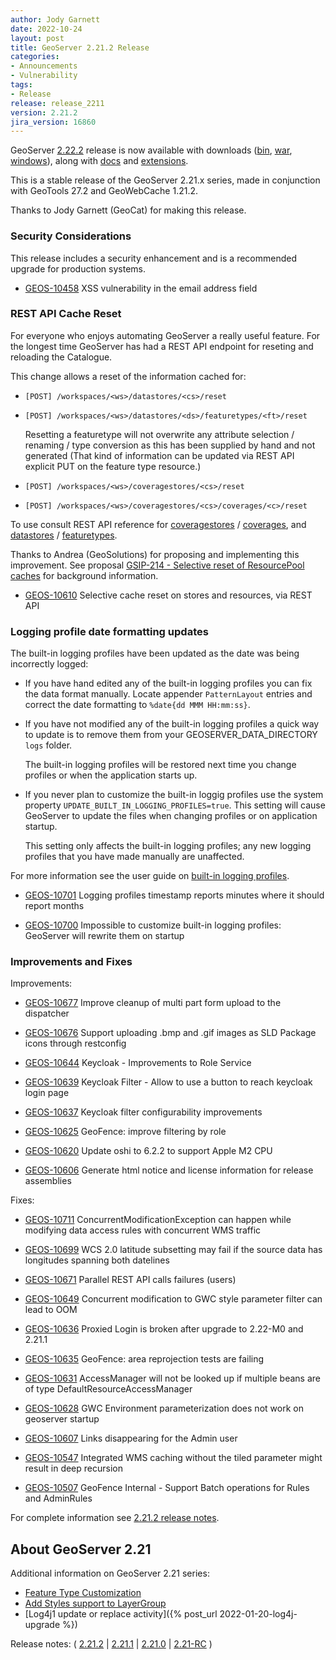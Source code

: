 ```yaml
---
author: Jody Garnett
date: 2022-10-24
layout: post
title: GeoServer 2.21.2 Release
categories:
- Announcements
- Vulnerability
tags:
- Release
release: release_2211
version: 2.21.2
jira_version: 16860 
---
```


GeoServer [2.22.2](/release/2.22.2/) release is now available with downloads ([bin](https://sourceforge.net/projects/geoserver/files/GeoServer/2.22.2/geoserver-2.22.2-bin.zip/download), [war](https://sourceforge.net/projects/geoserver/files/GeoServer/2.22.2/geoserver-2.22.2-war.zip/download), [windows](https://sourceforge.net/projects/geoserver/files/GeoServer/2.22.2/GeoServer-2.22.2-winsetup.exe/download)), along with [docs](https://sourceforge.net/projects/geoserver/files/GeoServer/2.22.2/geoserver-2.22.2-htmldoc.zip/download) and [extensions](https://sourceforge.net/projects/geoserver/files/GeoServer/2.22.2/extensions/).

This is a stable release of the GeoServer 2.21.x series, made in conjunction with GeoTools 27.2 
and GeoWebCache 1.21.2.

Thanks to Jody Garnett (GeoCat) for making this release.

### Security Considerations

This release includes a security enhancement and is a recommended upgrade for production systems.

* [GEOS-10458](https://osgeo-org.atlassian.net/browse/GEOS-10598) XSS vulnerability in the email address field
  
### REST API Cache Reset

For everyone who enjoys automating GeoServer a really useful feature. For the longest time GeoServer has had a REST API endpoint for reseting and reloading the Catalogue. 

This change allows a reset of the information cached for:

* ``[POST] /workspaces/<ws>/datastores/<cs>/reset``
* ``[POST] /workspaces/<ws>/datastores/<ds>/featuretypes/<ft>/reset``

  Resetting a featuretype will not overwrite any attribute selection / renaming / type conversion as this has been supplied by hand and not generated (That kind of information can be updated via REST API explicit PUT on the feature type resource.)

* ``[POST] /workspaces/<ws>/coveragestores/<cs>/reset``
* ``[POST] /workspaces/<ws>/coveragestores/<cs>/coverages/<c>/reset``

To use consult REST API reference for [coveragestores](http://docs.geoserver.org/latest/en/api/#1.0.0/coveragestores.yaml) / [coverages](http://docs.geoserver.org/latest/en/api/#1.0.0/coverages.yaml]), and  [datastores](http://docs.geoserver.org/latest/en/api/#1.0.0/datastores.yaml) / [featuretypes](http://docs.geoserver.org/latest/en/api/#1.0.0/featuretypes.yaml).

Thanks to Andrea (GeoSolutions) for proposing and implementing this improvement. See proposal [GSIP-214 - Selective reset of ResourcePool caches](https://github.com/geoserver/geoserver/wiki/GSIP-214) for background information.

* [GEOS-10610](https://osgeo-org.atlassian.net/browse/GEOS-10610) Selective cache reset on stores and resources, via REST API

### Logging profile date formatting updates

The built-in logging profiles have been updated as the date was being incorrectly logged:

* If you have hand edited any of the built-in logging profiles you can fix the data format manually. Locate appender ``PatternLayout`` entries and correct the date formatting to ``%date{dd MMM HH:mm:ss}``.

* If you have not modified any of the built-in logging profiles a quick way to update is to remove them from your GEOSERVER_DATA_DIRECTORY ``logs`` folder.
  
  The built-in logging profiles will be restored next time you change profiles or when the application starts up. 

* If you never plan to customize the built-in loggig profiles use the system property ``UPDATE_BUILT_IN_LOGGING_PROFILES=true``. This setting will cause GeoServer to update the files when changing profiles or on application startup.
  
  This setting only affects the built-in logging profiles; any new logging profiles that you have
  made manually are unaffected.

For more information see the user guide on [built-in logging profiles](https://docs.geoserver.org/stable/en/user/configuration/logging.html#built-in-logging-profiles).

* [GEOS-10701](https://osgeo-org.atlassian.net/browse/GEOS-10701) Logging profiles timestamp reports minutes where it should report months

* [GEOS-10700](https://osgeo-org.atlassian.net/browse/GEOS-10700) Impossible to customize built-in logging profiles: GeoServer will rewrite them on startup


### Improvements and Fixes

Improvements:

* [GEOS-10677](https://osgeo-org.atlassian.net/browse/GEOS-10677)  Improve cleanup of multi part form upload to the dispatcher

* [GEOS-10676](https://osgeo-org.atlassian.net/browse/GEOS-10676) Support uploading .bmp and .gif images as SLD Package icons through restconfig

* [GEOS-10644](https://osgeo-org.atlassian.net/browse/GEOS-10644) Keycloak - Improvements to Role Service

* [GEOS-10639](https://osgeo-org.atlassian.net/browse/GEOS-10639) Keycloak Filter - Allow to use a button to reach keycloak login page

* [GEOS-10637](https://osgeo-org.atlassian.net/browse/GEOS-10637) Keycloak filter  configurability improvements

* [GEOS-10625](https://osgeo-org.atlassian.net/browse/GEOS-10625) GeoFence: improve filtering by role

* [GEOS-10620](https://osgeo-org.atlassian.net/browse/GEOS-10620) Update oshi to 6.2.2 to support Apple M2 CPU

* [GEOS-10606](https://osgeo-org.atlassian.net/browse/GEOS-10606) Generate html notice and license information for release assemblies

Fixes:

* [GEOS-10711](https://osgeo-org.atlassian.net/browse/GEOS-10711) ConcurrentModificationException can happen while modifying data access rules with concurrent WMS traffic

* [GEOS-10699](https://osgeo-org.atlassian.net/browse/GEOS-10699) WCS 2.0 latitude subsetting may fail if the source data has longitudes spanning both datelines

* [GEOS-10671](https://osgeo-org.atlassian.net/browse/GEOS-10671) Parallel REST API calls failures \(users\)

* [GEOS-10649](https://osgeo-org.atlassian.net/browse/GEOS-10649) Concurrent modification to GWC style parameter filter can lead to OOM

* [GEOS-10636](https://osgeo-org.atlassian.net/browse/GEOS-10636) Proxied Login is broken after upgrade to 2.22-M0 and 2.21.1

* [GEOS-10635](https://osgeo-org.atlassian.net/browse/GEOS-10635) GeoFence: area reprojection tests are failing

* [GEOS-10631](https://osgeo-org.atlassian.net/browse/GEOS-10631) AccessManager will not be looked up if multiple beans are of type DefaultResourceAccessManager

* [GEOS-10628](https://osgeo-org.atlassian.net/browse/GEOS-10628) GWC Environment parameterization does not work on geoserver startup

* [GEOS-10607](https://osgeo-org.atlassian.net/browse/GEOS-10607) Links disappearing for the Admin user

* [GEOS-10547](https://osgeo-org.atlassian.net/browse/GEOS-10547) Integrated WMS caching without the tiled parameter might result in deep recursion

* [GEOS-10507](https://osgeo-org.atlassian.net/browse/GEOS-10507) GeoFence Internal - Support Batch operations for Rules and AdminRules

For complete information see [2.21.2 release notes](https://github.com/geoserver/geoserver/releases/tag/2.21.2).

## About GeoServer 2.21

Additional information on GeoServer 2.21 series:

* [Feature Type Customization](https://github.com/geoserver/geoserver/wiki/GSIP-207)
* [Add Styles support to LayerGroup](https://github.com/geoserver/geoserver/wiki/GSIP-205)
* [Log4j1 update or replace activity]({% post_url 2022-01-20-log4j-upgrade %})

Release notes:
( [2.21.2](https://github.com/geoserver/geoserver/releases/tag/2.21.2)
| [2.21.1](https://github.com/geoserver/geoserver/releases/tag/2.21.1)
| [2.21.0](https://github.com/geoserver/geoserver/releases/tag/2.21.0)
| [2.21-RC](https://github.com/geoserver/geoserver/releases/tag/2.21-RC)
)
